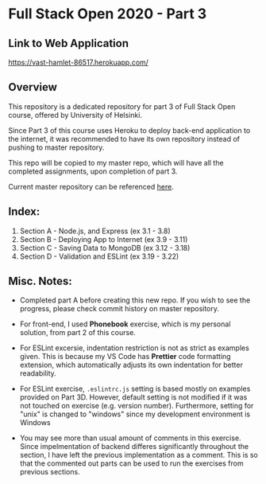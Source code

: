 # Full Stack Open 2020 - Part 3

## Link to Web Application
https://vast-hamlet-86517.herokuapp.com/

## Overview
This repository is a dedicated repository for part 3 of Full Stack Open course, offered by University of Helsinki.

Since Part 3 of this course uses Heroku to deploy back-end application to the internet, it was recommended to have its own repository instead of pushing to master repository.

This repo will be copied to my master repo, which will have all the completed assignments, upon completion of part 3.

Current master repository can be referenced [here](https://github.com/ruikawahara/Fullstack_Open_2020).

## Index:
1. Section A - Node.js, and Express (ex 3.1 - 3.8)
2. Section B - Deploying App to Internet (ex 3.9 - 3.11)
3. Section C - Saving Data to MongoDB (ex 3.12 - 3.18)
4. Section D - Validation and ESLint (ex 3.19 - 3.22)

## Misc. Notes:
* Completed part A before creating this new repo. If you wish to see the progress, please check commit history on master repository.

* For front-end, I used __Phonebook__ exercise, which is my personal solution, from part 2 of this course. 

* For ESLint excersie, indentation restriction is not as strict as examples given. This is because my VS Code has __Prettier__ code formatting extension, which automatically adjusts its own indentation for better readability. 

* For ESLint exercise, ```.eslintrc.js``` setting is based mostly on examples provided on Part 3D. However, default setting is not modified if it was not touched on exercise (e.g. version number). Furthermore, setting for "unix" is changed to "windows" since my development environment is Windows

* You may see more than usual amount of comments in this exercise. Since impelmentation of backend differes significantly throughout the section, I have left the previous implementation as a comment. This is so that the commented out parts can be used to run the exercises from previous sections.

[comment]: # (Below should be uncommented when merging with main repo)

[comment]: # (For part 3, there may be issue with 3.10.
While everything for part 3 may still be in here, 
author will create new repo just for this part if
there are any issue with heroku depolyment.)